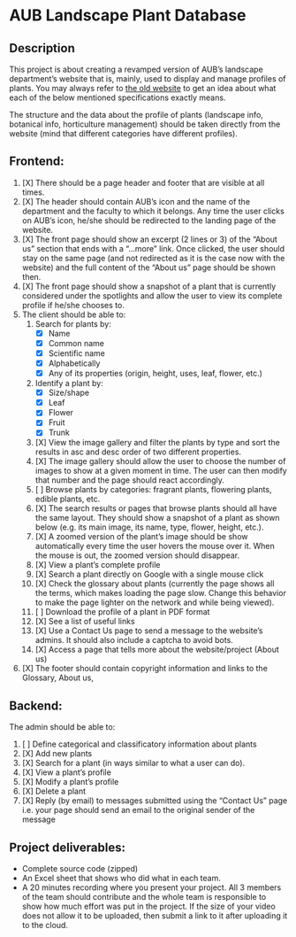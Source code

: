 # AUB Landscape Plant Database

## Description

This project is about creating a revamped version of AUB’s landscape department’s website that is, mainly, used to display and manage profiles of plants. You may always refer to [the old website](https://landscapeplants.aub.edu.lb/) to get an idea about what each of the below mentioned specifications exactly means.

The structure and the data about the profile of plants (landscape info, botanical info, horticulture management) should be taken directly from the website (mind that different categories have different profiles).

## Frontend:
1. [X] There should be a page header and footer that are visible at all times.
2. [X] The header should contain AUB’s icon and the name of the department and the faculty to which it belongs. Any time the user clicks on AUB’s icon, he/she should be redirected to the landing page of the website.
3. [X] The front page should show an excerpt (2 lines or 3) of the “About us” section that ends with a “…more” link. Once clicked, the user should stay on the same page (and not redirected as it is the case now with the website) and the full content of the “About us” page should be shown then.
4. [X] The front page should show a snapshot of a plant that is currently considered under the spotlights and allow the user to view its complete profile if he/she chooses to.
5. The client should be able to:
    1. Search for plants by:
        - [X] Name
        - [X] Common name
        - [X] Scientific name
        - [X] Alphabetically
        - [X] Any of its properties (origin, height, uses, leaf, flower, etc.)
    2. Identify a plant by:
        - [X] Size/shape
        - [X] Leaf
        - [X] Flower
        - [X] Fruit
        - [X] Trunk
    3. [X] View the image gallery and filter the plants by type and sort the results in asc and desc order of two different properties.
    4. [X] The image gallery should allow the user to choose the number of images to show at a given moment in time. The user can then modify that number and the page should react accordingly.
    5. [ ] Browse plants by categories: fragrant plants, flowering plants, edible plants, etc.
    6. [X] The search results or pages that browse plants should all have the same layout. They should show a snapshot of a plant as shown below (e.g. its main image, its name, type, flower, height, etc.).
    7. [X] A zoomed version of the plant’s image should be show automatically every time the user hovers the mouse over it. When the mouse is out, the zoomed version should disappear.
    8. [X] View a plant’s complete profile
    9. [X] Search a plant directly on Google with a single mouse click
    10. [X] Check the glossary about plants (currently the page shows all the terms, which makes loading the page slow. Change this behavior to make the page lighter on the network and while being viewed).
    11. [ ] Download the profile of a plant in PDF format
    12. [X] See a list of useful links
    13. [X] Use a Contact Us page to send a message to the website’s admins. It should also include a captcha to avoid bots.
    14. [X] Access a page that tells more about the website/project (About us)
6. [X] The footer should contain copyright information and links to the Glossary, About us,


## Backend:
The admin should be able to:
1. [ ] Define categorical and classificatory information about plants
2. [X] Add new plants
3. [X] Search for a plant (in ways similar to what a user can do).
4. [X] View a plant’s profile
5. [X] Modify a plant’s profile
6. [X] Delete a plant
7. [X] Reply (by email) to messages submitted using the “Contact Us” page i.e. your page should send an email to the original sender of the message

## Project deliverables:
- Complete source code (zipped)
- An Excel sheet that shows who did what in each team.
- A 20 minutes recording where you present your project. All 3 members of the team
should contribute and the whole team is responsible to show how much effort was put
in the project. If the size of your video does not allow it to be uploaded, then submit a
link to it after uploading it to the cloud.
